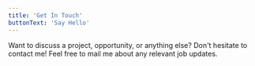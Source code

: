 ```yaml
---
title: 'Get In Touch'
buttonText: 'Say Hello'
---
```


Want to discuss a project, opportunity, or anything else? Don't hesitate to contact me! Feel free to mail me about any relevant job updates.

